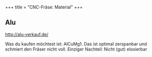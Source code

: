 +++
title = "CNC-Fräse: Material"
+++

## Alu

<http://alu-verkauf.de/>

Was du kaufen möchtest ist: AlCuMg1. Das ist
optimal zerspanbar und schmiert den Fräser nicht voll. Einziger
Nachteil: Nicht (gut) eloxierbar
